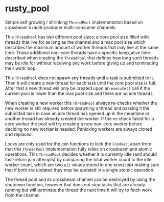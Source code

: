 # rusty_pool

Simple self growing / shrinking `ThreadPool` implementation based on crossbeam's
multi-producer multi-consumer channels.

This `ThreadPool` has two different pool sizes; a core pool size filled with
threads that live for as long as the channel and a max pool size which describes
the maximum amount of worker threads that may live at the same time.
Those additional non-core threads have a specific keep_alive time described when
creating the `ThreadPool` that defines how long such threads may be idle for
without receiving any work before giving up and terminating their work loop.

This `ThreadPool` does not spawn any threads until a task is submitted to it.
Then it will create a new thread for each task until the core pool size is full.
After that a new thread will only be created upon an `execute()` call if the
current pool is lower than the max pool size and there are no idle threads.

When creating a new worker this `ThreadPool` always re-checks whether the new worker
is still required before spawning a thread and passing it the submitted task in case
an idle thread has opened up in the meantime or another thread has already created
the worker. If the re-check failed for a core worker the pool will try creating a
new non-core worker before deciding no new worker is needed. Panicking workers are
always cloned and replaced.

Locks are only used for the join functions to lock the `Condvar`, apart from that
this `ThreadPool` implementation fully relies on crossbeam and atomic operations.
This `ThreadPool` decides whether it is currently idle (and should fast-return
join attempts) by comparing the total worker count to the idle worker count, which
are two `u32` values stored in one `AtomicU64` making sure that if both are updated
they may be updated in a single atomic operation.

The thread pool and its crossbeam channel can be destroyed by using the shutdown
function, however that does not stop tasks that are already running but will
terminate the thread the next time it will try to fetch work from the channel.